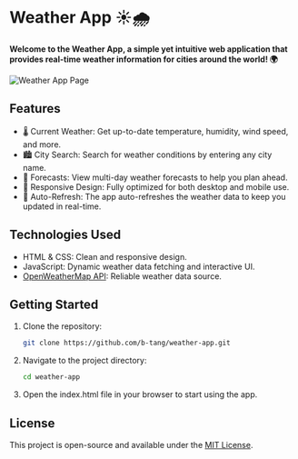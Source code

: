 # Weather App ☀️🌧️

**Welcome to the Weather App, a simple yet intuitive web application that provides real-time weather information for cities around the world! 🌍**

![Weather App Page](https://github.com/user-attachments/assets/059bd2e6-3a47-4681-80b5-84e34b345f75)

## Features
- 🌡️ Current Weather: Get up-to-date temperature, humidity, wind speed, and more.
- 🏙️ City Search: Search for weather conditions by entering any city name.
- 📅 Forecasts: View multi-day weather forecasts to help you plan ahead.
- 🌈 Responsive Design: Fully optimized for both desktop and mobile use.
- 🔄 Auto-Refresh: The app auto-refreshes the weather data to keep you updated in real-time.

## Technologies Used
- HTML & CSS: Clean and responsive design.
- JavaScript: Dynamic weather data fetching and interactive UI.
- [OpenWeatherMap API](https://openweathermap.org/api): Reliable weather data source.

## Getting Started
1. Clone the repository:
   ```bash
   git clone https://github.com/b-tang/weather-app.git
   ```
2. Navigate to the project directory:
   ```bash
   cd weather-app
   ```
3. Open the index.html file in your browser to start using the app.

## License
This project is open-source and available under the [MIT License](LICENSE).
